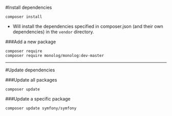 #Install dependencies

```
composer install
```

* Will install the dependencies specified in composer.json (and their own dependencies)
in the `vendor` directory.

###Add a new package
```
composer require
composer require monolog/monolog:dev-master
```


---

#Update dependencies

###Update all packages
```
composer update
```

###Update a specific package

```
composer update symfony/symfony
```
